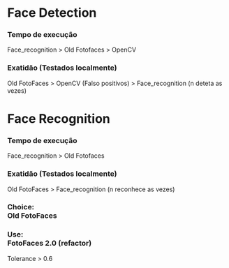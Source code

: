 <h1>Face Detection </h1>

<h3>Tempo de execução </h3>

Face_recognition > Old Fotofaces > OpenCV

<h3>Exatidão (Testados localmente)</h3>

Old FotoFaces > OpenCV (Falso positivos) > Face_recognition (n deteta as vezes)

<h1>Face Recognition </h1>

<h3>Tempo de execução </h3>

Face_recognition > Old Fotofaces 

<h3>Exatidão (Testados localmente)</h3>

Old FotoFaces > Face_recognition (n reconhece as vezes)


<h3>Choice: <br>Old FotoFaces<br></h3> 
<h3>Use: <br>FotoFaces 2.0 (refactor)<br></h3> 

Tolerance > 0.6